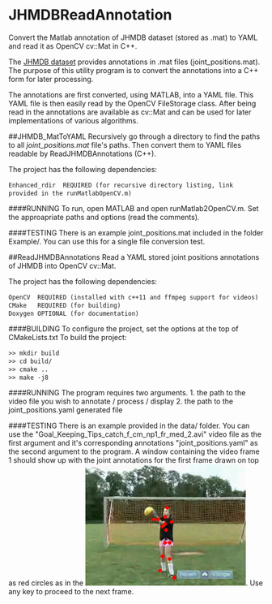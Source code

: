 # JHMDBReadAnnotation
Convert the Matlab annotation of JHMDB dataset (stored as .mat) to YAML and read it as OpenCV cv::Mat in C++.

The [JHMDB dataset](http://jhmdb.is.tue.mpg.de "JHMBD Dataset") provides annotations in .mat files (joint_positions.mat). The purpose of this utility program is to convert the annotations into a C++ form for later processing. 

The annotations are first converted, using MATLAB, into a YAML file. This YAML file is then easily read by the OpenCV FileStorage class. After being read in the annotations are available as cv::Mat and can be used for later implementations of various algorithms.

##JHMDB_MatToYAML
Recursively go through a directory to find the paths to all *joint_positions.mat* file's paths. Then convert them to YAML files readable by ReadJHMDBAnnotations (C++).

The project has the following dependencies:
    
    Enhanced_rdir  REQUIRED (for recursive directory listing, link provided in the runMatlabOpenCV.m)

####RUNNING
To run, open MATLAB and open runMatlab2OpenCV.m. Set the approapriate paths and options (read the comments).

####TESTING
There is an example joint_positions.mat included in the folder Example/. You can use this for a single file conversion test.

##ReadJHMDBAnnotations
Read a YAML stored joint positions annotations of JHMDB into OpenCV cv::Mat.

The project has the following dependencies:
    
    OpenCV  REQUIRED (installed with c++11 and ffmpeg support for videos)
    CMake   REQUIRED (for building)
    Doxygen OPTIONAL (for documentation)

####BUILDING
To configure the project, set the options at the top of CMakeLists.txt
To build the project:

    >> mkdir build
    >> cd build/
    >> cmake ..
    >> make -j8
	
####RUNNING
The program requires two arguments.
	1. the path to the video file you wish to annotate / process / display
	2. the path to the joint_positions.yaml generated file
	
####TESTING
There is an example provided in the data/ folder. You can use the "Goal_Keeping_Tips_catch_f_cm_np1_fr_med_2.avi" video file as the first argument and it's corresponding annotations "joint_positions.yaml" as the second argument to the program.
A window containing the video frame 1 should show up with the joint annotations for the first frame drawn on top as red circles as in the ![Example image](/ReadJHMDBAnnotations/data/example_image/example.png). Use any key to proceed to the next frame. 
